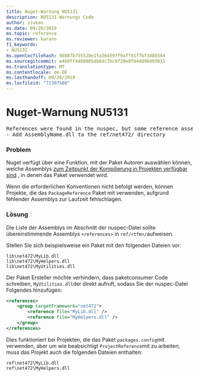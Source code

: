 ```yaml
---
title: Nuget-Warnung NU5131
description: NU5131-Warnungs Code
author: zivkan
ms.date: 09/20/2019
ms.topic: reference
ms.reviewer: karann
f1_keywords:
- NU5131
ms.openlocfilehash: 9d887b75552be1fa364597f9aff91ffbf348b584
ms.sourcegitcommit: e4b0ff4460865db6dc7bc9f20e9f644d98493011
ms.translationtype: MT
ms.contentlocale: de-DE
ms.lasthandoff: 09/26/2019
ms.locfileid: "71307500"
---
```

# <a name="nuget-warning-nu5131"></a>Nuget-Warnung NU5131

<pre>References were found in the nuspec, but some reference assemblies were not found in both the nuspec and ref folder. Add the following reference assemblies:
- Add AssemblyName.dll to the ref/net472/ directory</pre>

### <a name="issue"></a>Problem

Nuget verfügt über eine Funktion, mit der Paket Autoren auswählen können, welche Assemblys [zum Zeitpunkt der Kompilierung in Projekten verfügbar sind](https://docs.microsoft.com/en-gb/nuget/create-packages/select-assemblies-referenced-by-projects) , in denen das Paket verwendet wird.

Wenn die erforderlichen Konventionen nicht befolgt werden, können Projekte, die das `PackageReference` Paket mit verwenden, aufgrund fehlender Assemblys zur Laufzeit fehlschlagen.

### <a name="solution"></a>Lösung

Die Liste der Assemblys im Abschnitt der nuspec-Datei sollte übereinstimmende Assemblys `<references>` in `ref/<tfm>/`aufweisen.

Stellen Sie sich beispielsweise ein Paket mit den folgenden Dateien vor:

```text
lib\net472\MyLib.dll
lib\net472\MyHelpers.dll
lib\net472\MyUtilities.dll
```

Der Paket Ersteller möchte verhindern, dass paketconsumer Code schreiben, `MyUtilities.dll`der direkt aufruft, sodass Sie der nuspec-Datei Folgendes hinzufügen:

```xml
<references>
    <group targetFramework="net472">
        <reference file="MyLib.dll" />
        <reference file="MyHelpers.dll" />
    </group>
</references>
```

Dies funktioniert bei Projekten, die das Paket `packages.config`mit verwenden, aber um wie beabsichtigt `ProjectReference`mit zu arbeiten, muss das Projekt auch die folgenden Dateien enthalten:

```text
ref\net472\MyLib.dll
ref\net472\MyHelpers.dll
```
